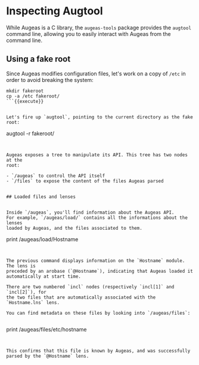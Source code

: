 # Inspecting Augtool

While Augeas is a C library, the `augeas-tools` package provides the `augtool`
command line, allowing you to easily interact with Augeas from the command
line.


## Using a fake root


Since Augeas modifies configuration files, let's work on a copy of `/etc` in
order to avoid breaking the system:


```
mkdir fakeroot
cp -a /etc fakeroot/
```{{execute}}


Let's fire up `augtool`, pointing to the current directory as the fake root:

```
augtool -r fakeroot/
```{{execute}}


Augeas exposes a tree to manipulate its API. This tree has two nodes at the
root:

- `/augeas` to control the API itself
- `/files` to expose the content of the files Augeas parsed


## Loaded files and lenses


Inside `/augeas`, you'll find information about the Augeas API.
For example, `/augeas/load/` contains all the informations about the lenses
loaded by Augeas, and the files associated to them.

```
print /augeas/load/Hostname
```{{execute}}


The previous command displays information on the `Hostname` module. The lens is
preceded by an arobase (`@Hostname`), indicating that Augeas loaded it
automatically at start time.

There are two numbered `incl` nodes (respectively `incl[1]` and `incl[2]`), for
the two files that are automatically associated with the `Hostname.lns` lens.

You can find metadata on these files by looking into `/augeas/files`:


```
print /augeas/files/etc/hostname
```{{execute}}


This confirms that this file is known by Augeas, and was successfully
parsed by the `@Hostname` lens.
